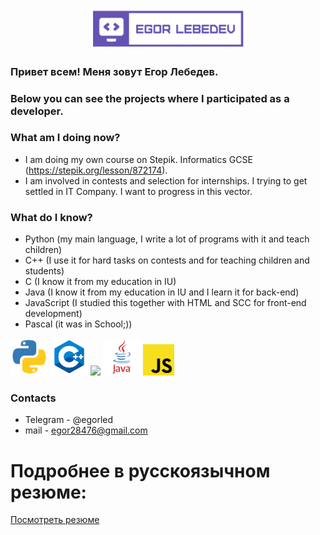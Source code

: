 <p align="center">

  <img width="50%" src="https://github.com/EgorLeb/EgorLeb/blob/main/EL.png">

</p>

### Привет всем! Меня зовут Егор Лебедев.
### Below you can see the projects where I participated as a developer.

### What am I doing now?
* I am doing my own course on Stepik. Informatics GCSE (https://stepik.org/lesson/872174).
* I am involved in contests and selection for internships. I trying to get settled in IT Company. I want to progress in this vector.

### What do I know?
* Python (my main language, I write a lot of programs with it and teach children)
* C++ (I use it for hard tasks on contests and for teaching children and students)
* C (I know it from my education in IU)
* Java (I know it from my education in IU and I learn it for back-end)
* JavaScript (I studied this together with HTML and SCC for front-end development)
* Pascal (it was in School;))
<div display: inline-block>
<img width="60" float="left" src="https://github.com/EgorLeb/EgorLeb/blob/main/4846343.png">
<img width="60" float="left" src="https://github.com/EgorLeb/EgorLeb/blob/main/C%2B%2B.png">
<img width="60" float="left" src="https://github.com/EgorLeb/EgorLeb/blob/main/%D0%A1.png">
<img width="60" float="left" src="https://github.com/EgorLeb/EgorLeb/blob/main/java-logo-1.png">
<img width="50" float="left" src="https://github.com/EgorLeb/EgorLeb/blob/main/javascript-logo.png">
</div>

<!-- ### My projects -->


### Contacts
* Telegram - @egorled
* mail - egor28476@gmail.com


# Подробнее в русскоязычном резюме: 
[Посмотреть резюме](https://github.com/EgorLeb/Resume/blob/main/%D0%9B%D0%B5%D0%B1%D0%B5%D0%B4%D0%B5%D0%B2%20%D0%A0%D0%B5%D0%B7%D1%8E%D0%BC%D0%B5%20v2.0.pdf)
